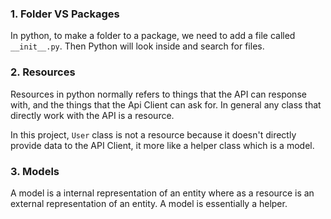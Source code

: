 ### 1. Folder VS Packages

In python, to make a folder to a package, we need to add a file called `__init__.py`. Then Python will look inside and search for files.

### 2. Resources

Resources in python normally refers to things that the API can response with, and the things that the Api Client can ask for.
In general any class that directly work with the API is a resource.

In this project, `User` class is not a resource because it doesn't directly provide data to the API Client, it more like a helper class which is a model.

### 3. Models

A model is a internal representation of an entity where as a resource is an external representation of an entity. A model is essentially a helper.
